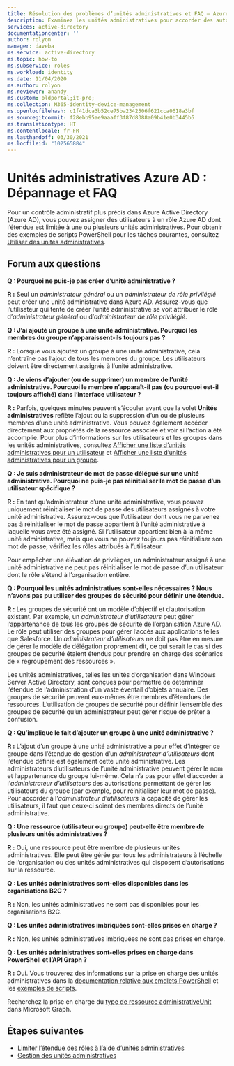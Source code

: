 ```yaml
---
title: Résolution des problèmes d’unités administratives et FAQ – Azure Active Directory | Microsoft Docs
description: Examinez les unités administratives pour accorder des autorisations d’étendue restreinte dans Azure Active Directory.
services: active-directory
documentationcenter: ''
author: rolyon
manager: daveba
ms.service: active-directory
ms.topic: how-to
ms.subservice: roles
ms.workload: identity
ms.date: 11/04/2020
ms.author: rolyon
ms.reviewer: anandy
ms.custom: oldportal;it-pro;
ms.collection: M365-identity-device-management
ms.openlocfilehash: c1f41dca3b52ce75ba2342506f621cca0618a3bf
ms.sourcegitcommit: f28ebb95ae9aaaff3f87d8388a09b41e0b3445b5
ms.translationtype: HT
ms.contentlocale: fr-FR
ms.lasthandoff: 03/30/2021
ms.locfileid: "102565884"
---
```

# <a name="azure-ad-administrative-units-troubleshooting-and-faq"></a>Unités administratives Azure AD : Dépannage et FAQ

Pour un contrôle administratif plus précis dans Azure Active Directory (Azure AD), vous pouvez assigner des utilisateurs à un rôle Azure AD dont l’étendue est limitée à une ou plusieurs unités administratives. Pour obtenir des exemples de scripts PowerShell pour les tâches courantes, consultez [Utiliser des unités administratives](/powershell/azure/active-directory/working-with-administrative-units).

## <a name="frequently-asked-questions"></a>Forum aux questions

**Q : Pourquoi ne puis-je pas créer d’unité administrative ?**

**R :** Seul un *administrateur général* ou un *administrateur de rôle privilégié* peut créer une unité administrative dans Azure AD. Assurez-vous que l’utilisateur qui tente de créer l’unité administrative se voit attribuer le rôle d’*administrateur général* ou d’*administrateur de rôle privilégié*.

**Q : J’ai ajouté un groupe à une unité administrative. Pourquoi les membres du groupe n’apparaissent-ils toujours pas ?**

**R :** Lorsque vous ajoutez un groupe à une unité administrative, cela n’entraîne pas l’ajout de tous les membres du groupe. Les utilisateurs doivent être directement assignés à l’unité administrative.

**Q : Je viens d’ajouter (ou de supprimer) un membre de l’unité administrative. Pourquoi le membre n’apparaît-il pas (ou pourquoi est-il toujours affiché) dans l’interface utilisateur ?**

**R :** Parfois, quelques minutes peuvent s’écouler avant que la volet **Unités administratives** reflète l’ajout ou la suppression d’un ou de plusieurs membres d’une unité administrative. Vous pouvez également accéder directement aux propriétés de la ressource associée et voir si l’action a été accomplie. Pour plus d’informations sur les utilisateurs et les groupes dans les unités administratives, consultez [Afficher une liste d’unités administratives pour un utilisateur](admin-units-add-manage-users.md) et [Afficher une liste d’unités administratives pour un groupe](admin-units-add-manage-groups.md).

**Q : Je suis administrateur de mot de passe délégué sur une unité administrative. Pourquoi ne puis-je pas réinitialiser le mot de passe d’un utilisateur spécifique ?**

**R :** En tant qu’administrateur d’une unité administrative, vous pouvez uniquement réinitialiser le mot de passe des utilisateurs assignés à votre unité administrative. Assurez-vous que l’utilisateur dont vous ne parvenez pas à réinitialiser le mot de passe appartient à l’unité administrative à laquelle vous avez été assigné. Si l’utilisateur appartient bien à la même unité administrative, mais que vous ne pouvez toujours pas réinitialiser son mot de passe, vérifiez les rôles attribués à l’utilisateur. 

Pour empêcher une élévation de privilèges, un administrateur assigné à une unité administrative ne peut pas réinitialiser le mot de passe d’un utilisateur dont le rôle s’étend à l’organisation entière.

**Q : Pourquoi les unités administratives sont-elles nécessaires ? Nous n’avons pas pu utiliser des groupes de sécurité pour définir une étendue.**

**R :** Les groupes de sécurité ont un modèle d’objectif et d’autorisation existant. Par exemple, un *administrateur d’utilisateurs* peut gérer l’appartenance de tous les groupes de sécurité de l’organisation Azure AD. Le rôle peut utiliser des groupes pour gérer l’accès aux applications telles que Salesforce. Un *administrateur d’utilisateurs* ne doit pas être en mesure de gérer le modèle de délégation proprement dit, ce qui serait le cas si des groupes de sécurité étaient étendus pour prendre en charge des scénarios de « regroupement des ressources ». 

Les unités administratives, telles les unités d’organisation dans Windows Server Active Directory, sont conçues pour permettre de déterminer l’étendue de l’administration d’un vaste éventail d’objets annuaire. Des groupes de sécurité peuvent eux-mêmes être membres d’étendues de ressources. L’utilisation de groupes de sécurité pour définir l’ensemble des groupes de sécurité qu’un administrateur peut gérer risque de prêter à confusion.

**Q : Qu’implique le fait d’ajouter un groupe à une unité administrative ?**

**R :** L’ajout d’un groupe à une unité administrative a pour effet d’intégrer ce groupe dans l’étendue de gestion d’un *administrateur d’utilisateurs* dont l’étendue définie est également cette unité administrative. Les administrateurs d’utilisateurs de l’unité administrative peuvent gérer le nom et l’appartenance du groupe lui-même. Cela n’a pas pour effet d’accorder à l’*administrateur d’utilisateurs* des autorisations permettant de gérer les utilisateurs du groupe (par exemple, pour réinitialiser leur mot de passe). Pour accorder à l’*administrateur d’utilisateurs* la capacité de gérer les utilisateurs, il faut que ceux-ci soient des membres directs de l’unité administrative.

**Q : Une ressource (utilisateur ou groupe) peut-elle être membre de plusieurs unités administratives ?**

**R :** Oui, une ressource peut être membre de plusieurs unités administratives. Elle peut être gérée par tous les administrateurs à l’échelle de l’organisation ou des unités administratives qui disposent d’autorisations sur la ressource.

**Q : Les unités administratives sont-elles disponibles dans les organisations B2C ?**

**R :** Non, les unités administratives ne sont pas disponibles pour les organisations B2C.

**Q : Les unités administratives imbriquées sont-elles prises en charge ?**

**R :** Non, les unités administratives imbriquées ne sont pas prises en charge.

**Q : Les unités administratives sont-elles prises en charge dans PowerShell et l’API Graph ?**

**R :** Oui. Vous trouverez des informations sur la prise en charge des unités administratives dans la [documentation relative aux cmdlets PowerShell](/powershell/module/Azuread/) et les [exemples de scripts](/powershell/azure/active-directory/working-with-administrative-units).

Recherchez la prise en charge du [type de ressource administrativeUnit](/graph/api/resources/administrativeunit) dans Microsoft Graph.

## <a name="next-steps"></a>Étapes suivantes

- [Limiter l’étendue des rôles à l’aide d’unités administratives](administrative-units.md)
- [Gestion des unités administratives](admin-units-manage.md)
